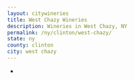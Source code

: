 ```yaml
---
layout: citywineries
title: West Chazy Wineries
description: Wineries in West Chazy, NY
permalink: /ny/clinton/west-chazy/
state: ny
county: clinton
city: west chazy
---
```

-

